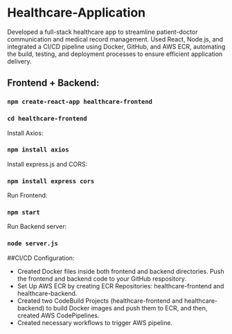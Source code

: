 # Healthcare-Application

Developed a full-stack healthcare app to streamline patient-doctor communication and medical record management. Used React, Node.js, and integrated a CI/CD pipeline using Docker, GitHub, and AWS ECR, automating the build, testing, and deployment processes to ensure efficient application delivery.

## Frontend + Backend:

### `npm create-react-app healthcare-frontend`
### `cd healthcare-frontend`

Install Axios:

### `npm install axios`

Install express.js and CORS:

### `npm install express cors`

Run Frontend:

### `npm start`

Run Backend server:

### `node server.js`

##CI/CD Configuration:
- Created Docker files inside both frontend and backend directories. Push the frontend and backend code to your GitHub respository.
- Set Up AWS ECR by creating ECR Repositories: healthcare-frontend and healthcare-backend.
- Created two CodeBuild Projects (healthcare-frontend and healthcare-backend) to build Docker images and push them to ECR, and then, created AWS CodePipelines.
- Created necessary workflows to trigger AWS pipeline.


